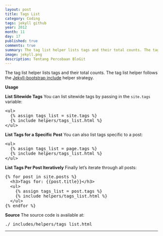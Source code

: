 ```yaml
---
layout: post
title: Tags List
category: Coding
tags: jekyll github
year: 2012
month: 11
day: 17
published: true
comments: true
summary: The tag list helper lists tags and their total counts. The tag list helper follows the Jekyll-bootstrap include helper strategy.
image: jekyll.png
description: Tentang Percobaan BloGit
---
```


The tag list helper lists tags and their total counts. 
The tag list helper follows the <a href="http://ramnathv.github.com/lessons/bootstrap-api.html" target="_blank">Jekyll-bootstrap include</a> helper strategy.

<strong>Usage</strong>

<strong>List Sitewide Tags</strong>
You can list sitewide tags by passing in the <code>site.tags</code> variable:
<pre class="prettyprint linenums">&lt;ul&gt;
  &#123;% assign tags_list = site.tags %&#125;
  &#123;% include helpers/tags_list.html %&#125;
&lt;/ul&gt;
</pre>

<strong>List Tags for a Specific Post</strong>
You can also list tags specific to a post:
<pre class="prettyprint linenums">&lt;ul&gt;
  &#123;% assign tags_list = page.tags %&#125;
  &#123;% include helpers/tags_list.html %&#125;
&lt;/ul&gt;
</pre>

<strong>List Tags Per Post Iteratively</strong>
Finally let’s iterate through all posts:
<pre class="prettyprint linenums">&#123;% for post in site.posts %&#125;
  &lt;h3&gt;Tags for: &#123;{post.title}&#125;&lt;/h3&gt;  
  &lt;ul&gt;
    &#123;% assign tags_list = post.tags %&#125;  
    &#123;% include helpers/tags_list.html %&#125;
  &lt;/ul&gt;
&#123;% endfor %&#125;
</pre>

<strong>Source</strong>
The source code is available at:
<pre>./_includes/helpers/tags_list.html
</pre>
<hr>